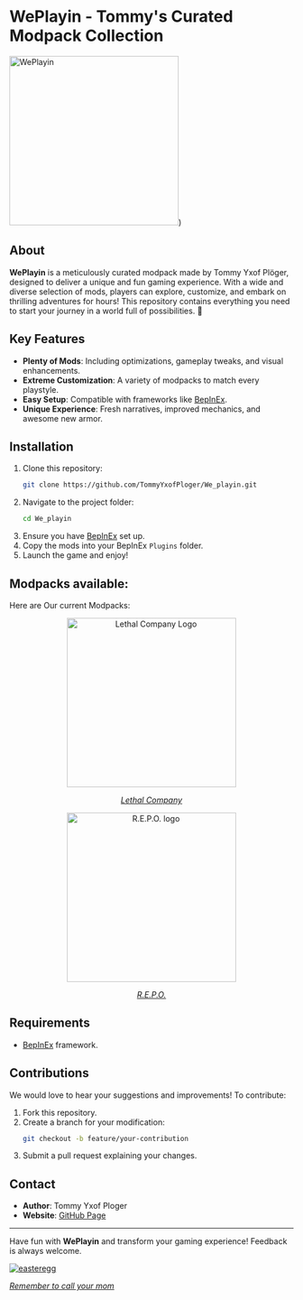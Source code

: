 # WePlayin - Tommy's Curated Modpack Collection
<img src="https://i.imgur.com/gU2N9y9.png" alt="WePlayin" width="300" height="300">)

##  About
**WePlayin** is a meticulously curated modpack made by Tommy Yxof Plöger, designed to deliver a unique and fun gaming experience. With a wide and diverse selection of mods, players can explore, customize, and embark on thrilling adventures for hours! This repository contains everything you need to start your journey in a world full of possibilities. 🌟

##  Key Features
-  **Plenty of Mods**: Including optimizations, gameplay tweaks, and visual enhancements.
-  **Extreme Customization**: A variety of modpacks to match every playstyle.
-  **Easy Setup**: Compatible with frameworks like [BepInEx](https://github.com/BepInEx/BepInEx).
-  **Unique Experience**: Fresh narratives, improved mechanics, and awesome new armor.

##  Installation
1. Clone this repository:
   ```bash
   git clone https://github.com/TommyYxofPloger/We_playin.git
   ```
2. Navigate to the project folder:
   ```bash
   cd We_playin
   ```
3. Ensure you have [BepInEx](https://github.com/BepInEx/BepInEx) set up.
4. Copy the mods into your BepInEx `Plugins` folder.
5. Launch the game and enjoy! 

## Modpacks available:
Here are Our current Modpacks:

<div style="text-align: center;">
<a href="https://github.com/TommyYxofPloger/We_playin/tree/main/Lethal%20Company" target="_blank">
    <img src="https://shared.cloudflare.steamstatic.com/store_item_assets/steam/apps/1966720/header.jpg?t=1723894859" alt="Lethal Company Logo" width="300">
    <p><em>Lethal Company</em></p>
</a>
</div>
<div style="text-align: center;">
<a href="https://github.com/TommyYxofPloger/We_playin/tree/main/R.E.P.O." target="_blank">
    <img src="https://shared.cloudflare.steamstatic.com/store_item_assets/steam/apps/3241660/header.jpg?t=1740578354" alt="R.E.P.O. logo" width="300">
    <p><em>R.E.P.O.</em></p>
</a>
</div>



## Requirements
- [BepInEx](https://github.com/BepInEx/BepInEx) framework.

## Contributions
We would love to hear your suggestions and improvements! To contribute:
1. Fork this repository.
2. Create a branch for your modification:
   ```bash
   git checkout -b feature/your-contribution
   ```
3. Submit a pull request explaining your changes.

## Contact
- **Author**: Tommy Yxof Ploger
- **Website**: [GitHub Page](https://github.com/TommyYxofPloger/We_playin)

---

Have fun with **WePlayin** and transform your gaming experience! Feedback is always welcome.


<a href="https://store.steampowered.com/app/865610/Tails_Noir/" target="_blank">
    <img src="https://cdn.cloudflare.steamstatic.com/steamcommunity/public/images/apps/865610/eb011a44ad03bea813bb90e1b6890859ff1cad6b.jpg" alt="easteregg">
        <p><em>                         Remember to call your mom</em></p>
</a>